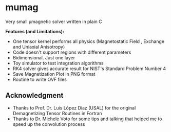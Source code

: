 # mumag
Very small µmagnetic solver written in plain C


**Features (and Limitations):**
* One tensor kernel performs all physics (Magnetostatic Field , Exchange and Uniaxial Anisotropy)
* Code doesn't support regions with different parameters
* Bidimensional. Just one layer
* Toy simulator to test integration algorithms
* RK4 solver gives accurate result for NIST's Standard Problem Number 4
* Save Magnetization Plot in PNG format
* Routine to write OVF files

## Acknowledgment
* Thanks to Prof. Dr. Luis López Díaz (USAL) for the original Demagnetizing Tensor Routines in Fortran
* Thanks to Dr. Michele Voto for some tips and talking that helped me to speed up the convolution process
